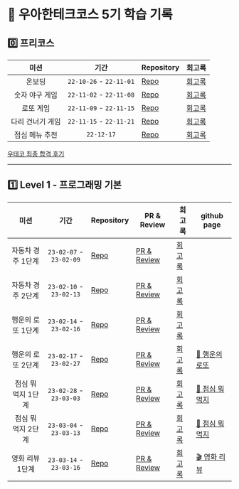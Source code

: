 # 🚀 우아한테크코스 5기 학습 기록

## 0️⃣ 프리코스

|       미션       |          기간           | Repository                                                              | 회고록                                                                    |
| :--------------: | :---------------------: | ----------------------------------------------------------------------- | ------------------------------------------------------------------------- |
|      온보딩      | `22-10-26` - `22-11-01` | [Repo](https://github.com/nlom0218/javascript-onboarding/tree/nlom0218) | [회고록](https://noah-dev.gitbook.io/til/diary/woowaprecourse/precourse1) |
|  숫자 야구 게임  | `22-11-02` - `22-11-08` | [Repo](https://github.com/nlom0218/javascript-baseball/tree/nlom0218)   | [회고록](https://noah-dev.gitbook.io/til/diary/woowaprecourse/precourse2) |
|    로또 게임     | `22-11-09` - `22-11-15` | [Repo](https://github.com/nlom0218/javascript-lotto/tree/nlom0218)      | [회고록](https://noah-dev.gitbook.io/til/diary/woowaprecourse/precourse3) |
| 다리 건너기 게임 | `22-11-15` - `22-11-21` | [Repo](https://github.com/nlom0218/javascript-bridge/tree/nlom0218)     | [회고록](https://noah-dev.gitbook.io/til/diary/woowaprecourse/precourse4) |
|  점심 메뉴 추천  |       `22-12-17`        | [Repo](https://github.com/nlom0218/javascript-menu)                     | [회고록](https://noah-dev.gitbook.io/til/diary/woowaprecourse/finaltest)  |

[우테코 최종 합격 후기](https://noah-dev.gitbook.io/til/diary/woowaprecourse/pass)

---

## 1️⃣ Level 1 - 프로그래밍 기본

|        미션        |          기간           | Repository                                                                      | PR & Review                                                                   | 회고록                                                                                      | github page                                                         |
| :----------------: | :---------------------: | ------------------------------------------------------------------------------- | ----------------------------------------------------------------------------- | ------------------------------------------------------------------------------------------- | ------------------------------------------------------------------- |
| 자동차 경주 1단계  | `23-02-07` - `23-02-09` | [Repo](https://github.com/nlom0218/javascript-racingcar-1/tree/main)            | [PR & Review](https://github.com/woowacourse/javascript-racingcar/pull/178)   | [회고록](https://noah-dev.gitbook.io/til/diary/woowacourse/level1/level1-racingcar-step1)   |                                                                     |
| 자동차 경주 2단계  | `23-02-10` - `23-02-13` | [Repo](https://github.com/nlom0218/javascript-racingcar-1/tree/nlom0218-step2)  | [PR & Review](https://github.com/woowacourse/javascript-racingcar/pull/242)   | [회고록](https://noah-dev.gitbook.io/til/diary/woowacourse/level1/level1-racingcar-step2)   |                                                                     |
| 행운의 로또 1단계  | `23-02-14` - `23-02-16` | [Repo](https://github.com/nlom0218/javascript-lotto-1/tree/nlom0218-step1)      | [PR & Review](https://github.com/woowacourse/javascript-lotto/pull/196)       | [회고록](https://noah-dev.gitbook.io/til/diary/woowacourse/level1/level1-lotto-step1)       |                                                                     |
| 행운의 로또 2단계  | `23-02-17` - `23-02-27` | [Repo](https://github.com/nlom0218/javascript-lotto-1/tree/nlom0218-step2)      | [PR & Review](https://github.com/woowacourse/javascript-lotto/pull/230)       | [회고록](https://noah-dev.gitbook.io/til/diary/woowacourse/level1/level1-lotto-step2)       | [🎱 행운의 로또](https://nlom0218.github.io/javascript-lotto-1/)    |
| 점심 뭐 먹지 1단계 | `23-02-28` - `23-03-03` | [Repo](https://github.com/nlom0218/javascript-lunch/tree/nlom0218-step1)        | [PR & Review](https://github.com/woowacourse/javascript-lunch/pull/38)        | [회고록](https://noah-dev.gitbook.io/til/diary/woowacourse/level1/level1-lunch-step1)       | [🍚 점심 뭐 먹지](https://nlom0218.github.io/javascript-lunch/)     |
| 점심 뭐 먹지 2단계 | `23-03-04` - `23-03-13` | [Repo](https://github.com/nlom0218/javascript-lunch/tree/nlom0218-step2)        | [PR & Review](https://github.com/woowacourse/javascript-lunch/pull/63)        | [회고록](https://noah-dev.gitbook.io/til/diary/woowacourse/level1/level1-lunch-step2)       | [🍚 점심 뭐 먹지](https://nlom0218.github.io/javascript-lunch/)     |
|  영화 리뷰 1단계   | `23-03-14` - `23-03-16` | [Repo](https://github.com/nlom0218/javascript-movie-review/tree/nlom0218-step1) | [PR & Review](https://github.com/woowacourse/javascript-movie-review/pull/28) | [회고록](https://noah-dev.gitbook.io/til/diary/woowacourse/level1/level1-moviereview-step1) | [🎬 영화 리뷰](https://nlom0218.github.io/javascript-movie-review/) |
